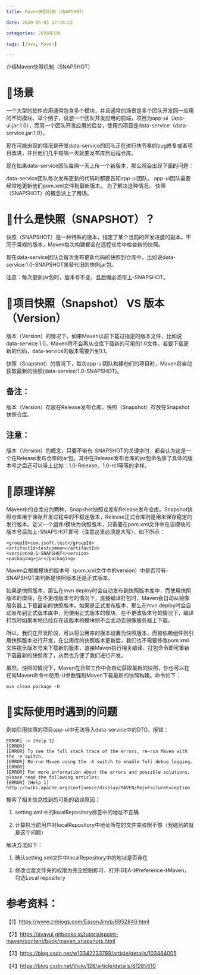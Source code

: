 ```yaml
---
title: Maven快照机制（SNAPSHOT）

date: 2020-06-05 17:10:12

categories: 2020年5月

tags: [Java, Maven]

---
```


介绍Maven快照机制（SNAPSHOT）

<!-- more -->


# 📖场景

一个大型的软件应用通常包含多个模块，并且通常的场景是多个团队开发同一应用的不同模块。举个例子，设想一个团队开发应用的前端，项目为app-ui（app-ui.jar:1.0），而另一个团队开发应用的后台，使用的项目是data-service（data-service.jar:1.0）。

现在可能出现的情况是开发data-service的团队正在进行快节奏的bug修复或者项目改进，并且他们几乎每隔一天就要发布库到远程仓库。

现在如果data-service团队每隔一天上传一个新版本，那么将会出现下面的问题：

data-service团队每次发布更新的代码时都要告知app-ui团队。
app-ui团队需要经常地更新他们pom.xml文件到最新版本。
为了解决这种情况， 快照（SNAPSHOT）的概念派上了用场。

# 📖什么是快照（SNAPSHOT）？

快照（SNAPSHOT）是一种特殊的版本，指定了某个当前的开发进度的副本。不同于常规的版本，Maven每次构建都会在远程仓库中检查新的快照。

现在data-service团队会每次发布更新代码的快照到仓库中，比如说data-service:1.0-SNAPSHOT来替代旧的快照jar包。

注意：每次更新jar包时，版本号不变，且后缀必须带上-SNAPSHOT。

# 📖项目快照（Snapshot） VS 版本（Version）

版本（Version）的情况下，如果Maven以前下载过指定的版本文件，比如说data-service:1.0，Maven将不会再从仓库下载新的可用的1.0文件。若要下载更新的代码，data-service的版本需要升到1.1。

快照（Snapshot）的情况下，每次app-ui团队构建他们的项目时，Maven将自动获取最新的快照(data-service:1.0-SNAPSHOT)。

## 备注：

版本（Version）存放在Release发布仓库。快照（Snapshot）存放在Snapshot快照仓库。

## 注意：
版本（Version）的概念，只要不带有-SNAPSHOT的关键字时，都会认为这是一个在Release发布仓库的jar包。其中在Release发布仓库的jar包命名除了具体的版本号之后还可以带上比如：1.0-Release、1.0-rc1等等的字样。

# 📖原理详解

Maven中的仓库分为两种，Snapshot快照仓库和Release发布仓库。Snapshot快照仓库用于保存开发过程中的不稳定版本，Release正式仓库则是用来保存稳定的发行版本。定义一个组件/模块为快照版本，只需要在pom.xml文件中在该模块的版本号后加上-SNAPSHOT即可（注意这里必须是大写），如下所示：
    
    <groupId>com.jsoft.test</groupId>
    <artifactId>testcommon</artifactId>
    <version>0.1-SNAPSHOT</version>
    <packaging>jar</packaging>
Maven会根据模块的版本号（pom.xml文件中的version）中是否带有-SNAPSHOT来判断是快照版本还是正式版本。

如果是快照版本，那么在mvn deploy时会自动发布到快照版本库中，而使用快照版本的模块，在不更改版本号的情况下，直接编译打包时，Maven会自动从镜像服务器上下载最新的快照版本。如果是正式发布版本，那么在mvn deploy时会自动发布到正式版本库中，而使用正式版本的模块，在不更改版本号的情况下，编译打包时如果本地已经存在该版本的模块则不会主动去镜像服务器上下载。

所以，我们在开发阶段，可以将公用库的版本设置为快照版本，而被依赖组件则引用快照版本进行开发，在公用库的快照版本更新后，我们也不需要修改pom.xml文件提示版本号来下载新的版本，直接Maven执行相关编译、打包命令即可重新下载最新的快照库了，从而也方便了我们进行开发。

虽然，快照的情况下，Maven在日常工作中会自动获取最新的快照，你也可以在任何Maven命令中使用-U参数强制Maven下载最新的快照构建。命令如下：
    
    mvn clean package -U


#  📖实际使用时遇到的问题

例如引用快照的项目app-ui中无法导入data-service中的DTO，报错：
    
    ERROR] -> [Help 1]
    [ERROR] 
    [ERROR] To see the full stack trace of the errors, re-run Maven with the -e switch.
    [ERROR] Re-run Maven using the -X switch to enable full debug logging.
    [ERROR] 
    [ERROR] For more information about the errors and possible solutions, please read the following articles:
    [ERROR] [Help 1] http://cwiki.apache.org/confluence/display/MAVEN/MojoFailureException

搜索了相关信息找到的可能的错误原因：

1. setting.xml 中的localRepository标签中的地址不正确

2. 计算机当前用户对localRepository中地址所在的文件夹权限不够（我碰到的就是这个问题）

解决方法如下：

1. 确认setting.xml文件中localRepository中的地址是否存在

2. 修改仓库文件夹的权限为完全控制即可，打开IDEA-》Preference-》Maven，勾选Local repository
   

# 参考资料：
【1】https://www.cnblogs.com/EasonJim/p/6852840.html

【2】https://ayayui.gitbooks.io/tutorialspoint-maven/content/book/maven_snapshots.html

【3】https://blog.csdn.net/w13342233769/article/details/103484005

【4】https://blog.csdn.net/Vicky128/article/details/81285610